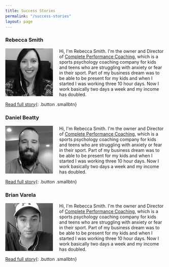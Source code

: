 ```yaml
---
title: Success Stories
permalink: "/success-stories"
layout: page
---
```


### Rebecca Smith

<img src="/images/success-stories-rebecca-smith.jpg" style="float:left;padding-right:20px;" />Hi, I'm Rebecca Smith. I'm the owner and Director of [Complete Performance Coaching](https://completeperformancecoaching.com), which is a sports psychology coaching company for kids and teens who are struggling with anxiety or fear in their sport. Part of my business dream was to be able to be present for my kids and when I started I was working three 10 hour days. Now I work basically two days a week and my income has doubled.

[Read full story](/success-stories/rebecca-smith){: .button .smallbtn}


### Daniel Beatty

<img src="/images/success-stories-daniel-beatty.jpg" style="float:left;padding-right:20px;" />Hi, I'm Rebecca Smith. I'm the owner and Director of [Complete Performance Coaching](https://completeperformancecoaching.com), which is a sports psychology coaching company for kids and teens who are struggling with anxiety or fear in their sport. Part of my business dream was to be able to be present for my kids and when I started I was working three 10 hour days. Now I work basically two days a week and my income has doubled.

[Read full story](/success-stories/rebecca-smith){: .button .smallbtn}


### Brian Varela

<img src="/images/success-stories-brian-varela.jpg" style="float:left;padding-right:20px;" />Hi, I'm Rebecca Smith. I'm the owner and Director of [Complete Performance Coaching](https://completeperformancecoaching.com), which is a sports psychology coaching company for kids and teens who are struggling with anxiety or fear in their sport. Part of my business dream was to be able to be present for my kids and when I started I was working three 10 hour days. Now I work basically two days a week and my income has doubled.

[Read full story](/success-stories/rebecca-smith){: .button .smallbtn}